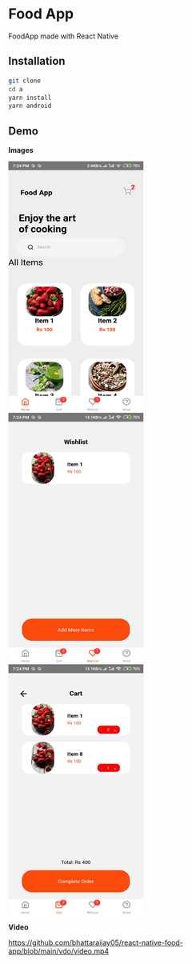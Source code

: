 # Food App

FoodApp made with React Native

## Installation

```bash
git clone
cd a
yarn install
yarn android
```

## Demo

**Images**
<div style="display: flex, flex-direction: row">
  <img src="https://github.com/bhattaraijay05/react-native-food-app/blob/main/vdo/1.jpg" alt="1" width="270" height="500">
  <img src="https://github.com/bhattaraijay05/react-native-food-app/blob/main/vdo/2.jpg" alt="2" width="270" height="500">
  <img src="https://github.com/bhattaraijay05/react-native-food-app/blob/main/vdo/3.jpg" alt="3" width="270" height="500">
</div>

**Video**


https://github.com/bhattaraijay05/react-native-food-app/blob/main/vdo/video.mp4
